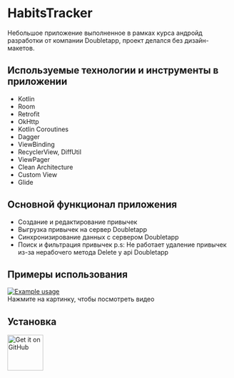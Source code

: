 # HabitsTracker
Небольшое приложение выполненное в рамках курса андройд разработки от компании Doubletapp, проект делался без дизайн-макетов.

## Используемые технологии и инструменты в приложении
- Kotlin
- Room
- Retrofit
- OkHttp
- Kotlin Coroutines
- Dagger
- ViewBinding
- RecyclerView, DiffUtil
- ViewPager
- Clean Architecture
- Custom View
- Glide

## Основной функционал приложения
- Создание и редактирование привычек
- Выгрузка привычек на сервер Doubletapp
- Синхронизирование данных с сервером Doubletapp
- Поиск и фильтрация привычек
p.s: Не работает удаление привычек из-за нерабочего метода Delete у api Doubletapp
## Примеры использования

[![Example usage](http://i3.ytimg.com/vi/mSNWFp66Gbk/hqdefault.jpg)](https://youtube.com/shorts/OHcaW4uegwg?feature=share "Example usage")
<br>
<a>Нажмите на картинку, чтобы посмотреть видео</a>

## Установка
[<img src="https://raw.githubusercontent.com/mateusz-bak/openreads/master/doc/github/get-it-on-github.png"
    alt="Get it on GitHub"
    height="80">](https://github.com/zhek1chan/HabitsTracker/releases/tag/v1.0.0)

